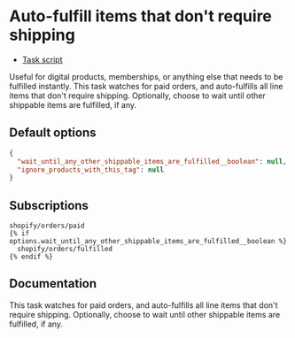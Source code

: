 # Auto-fulfill items that don't require shipping

* [Task script](./script.liquid)

Useful for digital products, memberships, or anything else that needs to be fulfilled instantly. This task watches for paid orders, and auto-fulfills all line items that don't require shipping. Optionally, choose to wait until other shippable items are fulfilled, if any.

## Default options

```json
{
  "wait_until_any_other_shippable_items_are_fulfilled__boolean": null,
  "ignore_products_with_this_tag": null
}
```

## Subscriptions

```liquid
shopify/orders/paid
{% if options.wait_until_any_other_shippable_items_are_fulfilled__boolean %}
  shopify/orders/fulfilled
{% endif %}
```

## Documentation

This task watches for paid orders, and auto-fulfills all line items that don't require shipping. Optionally, choose to wait until other shippable items are fulfilled, if any.